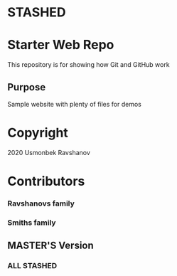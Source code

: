 # STASHED
# Starter Web Repo

This repository is for showing how Git and GitHub work

## Purpose

Sample website with plenty of files for demos

# Copyright

2020 Usmonbek Ravshanov

# Contributors
### Ravshanovs family
### Smiths family
## MASTER'S Version


### ALL STASHED